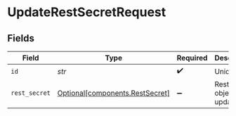 # UpdateRestSecretRequest


## Fields

| Field                                                                | Type                                                                 | Required                                                             | Description                                                          |
| -------------------------------------------------------------------- | -------------------------------------------------------------------- | -------------------------------------------------------------------- | -------------------------------------------------------------------- |
| `id`                                                                 | *str*                                                                | :heavy_check_mark:                                                   | Unique ID                                                            |
| `rest_secret`                                                        | [Optional[components.RestSecret]](../../models/shared/restsecret.md) | :heavy_minus_sign:                                                   | RestSecret object to be updated                                      |
